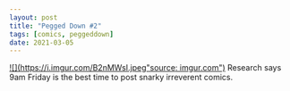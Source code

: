 ```yaml
---
layout: post
title: "Pegged Down #2"
tags: [comics, peggeddown]
date: 2021-03-05
---
```

<!-- #83 -->
[![](https://i.imgur.com/B2nMWsI.jpeg"source: imgur.com")](https://i.imgur.com/B2nMWsI.jpeg)
Research says 9am Friday is the best time to post snarky irreverent comics.
